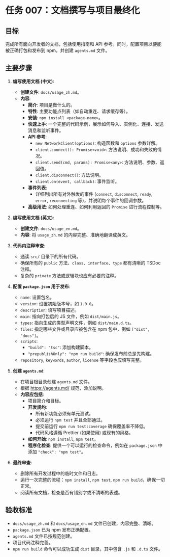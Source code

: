 # 任务 007：文档撰写与项目最终化

## 目标

完成所有面向开发者的文档，包括使用指南和 API 参考。同时，配置项目以便能被正确打包和发布到 npm，并创建 `agents.md` 文件。

## 主要步骤

1.  **编写使用文档 (中文)**:
    - **创建文件**: `docs/usage_zh.md`。
    - **内容**:
      - **简介**: 项目是做什么的。
      - **特性**: 主要功能点列表（如自动重连、请求缓存等）。
      - **安装**: `npm install <package-name>`。
      - **快速上手**: 一个完整的代码示例，展示如何导入、实例化、连接、发送消息和监听事件。
      - **API 参考**:
        - `new NetworkClient(options)`: 构造函数和 `options` 参数详解。
        - `client.connect(): Promise<void>`: 方法说明、成功和失败的情况。
        - `client.send(cmd, params): Promise<any>`: 方法说明、参数、返回值。
        - `client.disconnect()`: 方法说明。
        - `client.on(event, callback)`: 事件监听。
      - **事件列表**:
        - 详细列出所有对外触发的事件 (`connect`, `disconnect`, `ready`, `error`, `reconnecting` 等)，并说明每个事件的回调参数。
      - **高级用法**: 如何处理重连、如何利用返回的 `Promise` 进行流程控制等。

2.  **编写使用文档 (英文)**:
    - **创建文件**: `docs/usage_en.md`。
    - **内容**: 将 `usage_zh.md` 的内容完整、准确地翻译成英文。

3.  **代码内注释审查**:
    - 通读 `src/` 目录下的所有代码。
    - 确保所有的 `public` 方法、`class`、`interface`、`type` 都有清晰的 TSDoc 注释。
    - 复杂的 `private` 方法或逻辑块也应有必要的注释。

4.  **配置 `package.json` 用于发布**:
    - `name`: 设置包名。
    - `version`: 设置初始版本号，如 `1.0.0`。
    - `description`: 填写项目描述。
    - `main`: 指向打包后的 JS 文件，例如 `dist/main.js`。
    - `types`: 指向生成的类型声明文件，例如 `dist/main.d.ts`。
    - `files`: 指定哪些文件或目录应被包含在 npm 包中，例如 `["dist", "docs"]`。
    - `scripts`:
      - `"build": "tsc"`: 添加构建脚本。
      - `"prepublishOnly": "npm run build"`: 确保发布前总是先构建。
    - `repository`, `keywords`, `author`, `license` 等字段也应填写完整。

5.  **创建 `agents.md`**:
    - 在项目根目录创建 `agents.md` 文件。
    - 根据 https://agents.md/ 规范，添加说明。
    - **内容应包括**:
      - 项目简介和目标。
      - **开发规约**:
        - 所有新功能必须有单元测试。
        - 必须运行 `npm test` 并且全部通过。
        - 提交前运行 `npm run test:coverage` 确保覆盖率不降低。
        - 代码风格遵循 Prettier (如果使用) 或现有的风格。
      - **如何开始**: `npm install`, `npm test`。
      - **程序化检查**: 提供一个可以运行的检查命令，例如在 `package.json` 中添加 `"check": "npm test"`。

6.  **最终审查**:
    - 删除所有开发过程中的临时文件和日志。
    - 运行一次完整的流程：`npm install`, `npm test`, `npm run build`，确保一切正常。
    - 阅读所有文档，检查是否有错别字或不清晰的表述。

## 验收标准

- `docs/usage_zh.md` 和 `docs/usage_en.md` 文件已创建，内容完整、清晰。
- `package.json` 已为 npm 发布正确配置。
- `agents.md` 文件已按规范创建。
- 项目代码注释完善。
- `npm run build` 命令可以成功生成 `dist` 目录，其中包含 `.js` 和 `.d.ts` 文件。
